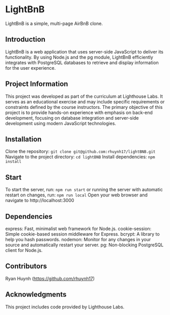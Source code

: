 
# LightBnB
LightBnB is a simple, multi-page AirBnB clone.

## Introduction
LightBnB is a web application that uses server-side JavaScript to deliver its functionality. By using Node.js and the pg module, LightBnB efficiently integrates with PostgreSQL databases to retrieve and display information for the user experience.

## Project Information
This project was developed as part of the curriculum at Lighthouse Labs. It serves as an educational exercise and may include specific requirements or constraints defined by the course instructors. The primary objective of this project is to provide hands-on experience with emphasis on back-end development, focusing on database integration and server-side development using modern JavaScript technologies.

## Installation
Clone the repository:
`git clone git@github.com:rhuynh17/lightBNB.git`
Navigate to the project directory:
`cd lightBNB`
Install dependencies:
`npm install`

## Start 
To start the server, run:
`npm run start`
or running the server with automatic restart on changes, run:
`npm run local`
Open your web browser and navigate to http://localhost:3000

## Dependencies
express: Fast, minimalist web framework for Node.js.
cookie-session: Simple cookie-based session middleware for Express.
bcrypt: A library to help you hash passwords.
nodemon: Monitor for any changes in your source and automatically restart your server.
pg: Non-blocking PostgreSQL client for Node.js.

## Contributors
Ryan Huynh (https://github.com/rhuynh17)

## Acknowledgments
This project includes code provided by Lighthouse Labs.

